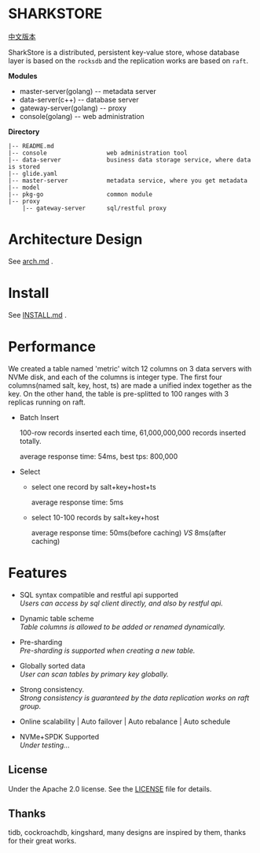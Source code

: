 
# SHARKSTORE

[中文版本](README_CN.md)

SharkStore is a distributed, persistent key-value store, whose database layer is based on the `rocksdb` and the replication works are based on `raft`.

**Modules**


- master-server(golang)    --    metadata server
- data-server(c++)         --    database server
- gateway-server(golang)   --    proxy
- console(golang)          --    web administration


**Directory**

```
|-- README.md
|-- console                 web administration tool
|-- data-server             business data storage service, where data is stored
|-- glide.yaml
|-- master-server           metadata service, where you get metadata
|-- model
|-- pkg-go                  common module
|-- proxy
    |-- gateway-server      sql/restful proxy
```


# Architecture Design

See [arch.md](doc/arch.md) .



# Install

See [INSTALL.md](INSTALL.md) .



# Performance

We created a table named 'metric' witch 12 columns on 3 data servers with NVMe disk, and each of the  columns is integer type. The first four columns(named salt, key, host, ts) are made a unified index together as the key. On the other hand, the table is pre-splitted to 100 ranges with 3 replicas running on raft.

- Batch Insert

  100-row records inserted each time, 61,000,000,000 records inserted totally.

   average response time: 54ms, best tps: 800,000

- Select

  - select one record by salt+key+host+ts

    average response time: 5ms

  - select 10-100 records by salt+key+host

    average response time: 50ms(before caching)  *VS*  8ms(after caching) 



# Features

* SQL syntax compatible and restful api supported<br>
  *Users can access by sql client directly, and also by restful api.*

* Dynamic table scheme<br>
  *Table columns is allowed to be added or renamed dynamically.*

* Pre-sharding<br>
  *Pre-sharding is supported when creating a new table.*

* Globally sorted data<br>
  *User can scan tables by primary key globally.*

* Strong consistency.<br>
  *Strong consistency is guaranteed by the data replication works on raft group.*

* Online scalability | Auto failover | Auto rebalance | Auto schedule<br>

* NVMe+SPDK Supported<br>
  *Under testing...*

  


License
-------
Under the Apache 2.0 license. See the [LICENSE](LICENSE) file for details.


Thanks
-------
tidb, cockroachdb, kingshard, many designs are inspired by them, thanks for their great works. 